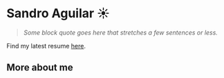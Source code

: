 # Sandro Aguilar :sunny:
> *Some block quote goes here that stretches a few sentences or less.*

Find my latest resume [here](http://shorturl.at/pxJ46).

## More about me ##
